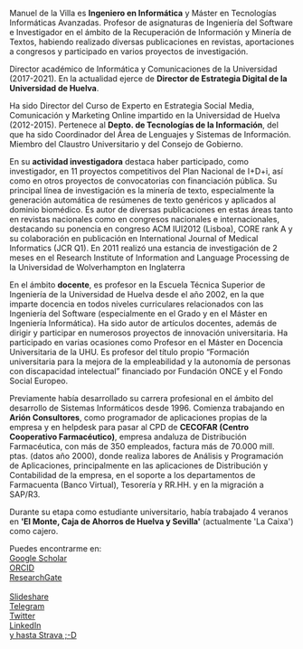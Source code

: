Manuel de la Villa es **Ingeniero en Informática** y Máster en Tecnologías Informáticas Avanzadas. Profesor de asignaturas de Ingeniería del Software e Investigador en el ámbito de la Recuperación de Información y Minería de Textos, habiendo realizado diversas publicaciones en revistas, aportaciones a congresos y participado en varios proyectos de investigación.

Director académico de Informática y Comunicaciones de la Universidad (2017-2021). En la actualidad ejerce de **Director de Estrategia Digital de la Universidad de Huelva**.

Ha sido Director del Curso de Experto en Estrategia Social Media, Comunicación y Marketing Online impartido en la Universidad de Huelva (2012-2015).
Pertenece al **Depto. de Tecnologías de la Información**, del que ha sido Coordinador del Área de Lenguajes y Sistemas de Información. Miembro del Claustro Universitario y del Consejo de Gobierno.

En su **actividad investigadora** destaca haber participado, como investigador, en 11 proyectos competitivos del Plan Nacional de I+D+i, así como en otros proyectos de convocatorias con financiación pública. Su principal línea de investigación es la minería de texto, especialmente la generación automática de resúmenes de texto genéricos y aplicados al dominio biomédico. Es autor de diversas publicaciones en estas áreas tanto en revistas nacionales como en congresos nacionales e internacionales, destacando su ponencia en congreso ACM IUI2012 (Lisboa), CORE rank A y su colaboración en publicación en International Journal of Medical Informatics (JCR Q1). 
En 2011 realizó una estancia de investigación de 2 meses en el Research Institute of Information and Language Processing de la Universidad de Wolverhampton en Inglaterra

En el ámbito **docente**, es profesor en la Escuela Técnica Superior de Ingeniería de la Universidad de Huelva desde el año 2002, en la que imparte docencia en todos niveles curriculares relacionados con las Ingeniería del Software (especialmente en el Grado y en el Máster en Ingeniería Informática). Ha sido autor de artículos docentes, además de dirigir y participar en numerosos proyectos de innovación universitaria. Ha participado en varias ocasiones como Profesor en el Máster en Docencia Universitaria de la UHU. 
Es profesor del título propio “Formación universitaria para la mejora de la empleabilidad y la autonomía de personas con discapacidad intelectual” financiado por Fundación ONCE y el Fondo Social Europeo.

Previamente había desarrollado su carrera profesional en el ámbito del desarrollo de Sistemas Informáticos desde 1996. Comienza trabajando en **Arión Consultores**, como programador de aplicaciones propias de la empresa y en helpdesk para pasar al CPD de **CECOFAR (Centro Cooperativo Farmacéutico)**, empresa andaluza de Distribución Farmacéutica, con más de 350 empleados, factura más de 70.000 mill. ptas. (datos año 2000), donde realiza labores de Análisis y Programación de Aplicaciones, principalmente en las aplicaciones de Distribución y Contabilidad de la empresa, en el soporte a los departamentos de Farmacuenta (Banco Virtual), Tesorería y RR.HH. y en la migración a SAP/R3.

Durante su etapa como estudiante universitario, había trabajado 4 veranos en **'El Monte, Caja de Ahorros de Huelva y Sevilla'** (actualmente 'La Caixa') como cajero.

Puedes encontrarme en:<br>
<a href="https://scholar.google.es/citations?user=EkOzJ9kAAAAJ&hl=es"> Google Scholar</a><br>
<a href="https://orcid.org/0000-0003-3464-2944">ORCID</a><br>
<a href="https://www.researchgate.net/profile/Manuel_De_la_Villa">ResearchGate</a><br>
<br>
<a href="https://es.slideshare.net/mvilla">Slideshare</a><br>
<a href="https://t.me/mdelavilla">Telegram</a><br>
<a href="https://www.twitter.com/MdelaVilla">Twitter</a><br>
<a href="http://www.linkedin.com/in/manueldelavilla">LinkedIn</a><br>
<a href="https://www.strava.com/athletes/3889461">y hasta Strava ;-D </a><br>
<a href=""> </a><br>
<a href=""> </a><br>

<!--
**MdelaVilla/MdelaVilla** is a ✨ _special_ ✨ repository because its `README.md` (this file) appears on your GitHub profile.

Here are some ideas to get you started:

- 🔭 I’m currently working on ...
- 🌱 I’m currently learning ...
- 👯 I’m looking to collaborate on ...
- 🤔 I’m looking for help with ...
- 💬 Ask me about ...
- 📫 How to reach me: ...
- 😄 Pronouns: ...
- ⚡ Fun fact: ...
-->
